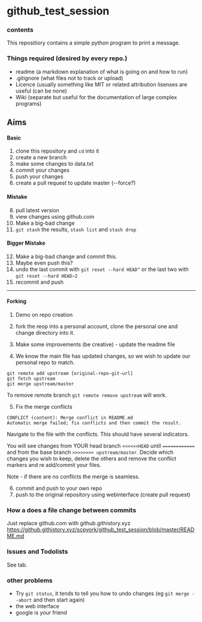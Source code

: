 # github_test_session

### contents

This repositiory contains a simple python program to print a message. 


### Things required (desired by every repo.) 
- readme (a markdown explanation of what is going on and how to run)
- .gitignore (what files not to track or upload)
- Licence (usually something like MIT or related attribution lisenses are useful (can be none)
- Wiki (separate but useful for the documentation of large complex programs)



## Aims 

#### Basic
1. clone this repository and `cd` into it
2. create a new branch
3. make some changes to data.txt
4. commit your changes
5. push your changes 
6. create a pull request to update master (--force?)

#### Mistake
8. pull latest version
9. view changes using github.com
10. Make a big-bad change 
11. `git stash` the results, `stash list` and `stash drop`

#### Bigger Mistake
12. Make a big-bad change and commit this. 
13. Maybe even push this?
14. undo the last commit with `git reset --hard HEAD^` or the last two with `git reset --hard HEAD~2`
15. recommit and push 

----------------------------------------

#### Forking
1. Demo on repo creation
2. fork the reop into a personal account, clone the personal one and change directory into it. 
3. Make some improvements (be creative) - update the readme file

4. We know the main file has updated changes, so we wish to update our personal repo to match. 

```
git remote add upstream [original-repo-git-url]
git fetch upstream
git merge upstream/master
```
To remove remote branch `git remote remove upstream` will work. 


5. Fix the merge conflicts
```Auto-merging README.md
CONFLICT (content): Merge conflict in README.md
Automatic merge failed; fix conflicts and then commit the result.
```
Navigate to the file with the conflicts. This should have several indicators. 

You will see changes from YOUR head branch `<<<<<<HEAD` until `============`
and from the base branch `>>>>>>>> upstream/master`. Decide which changes you wish to keep, delete the others and remove the conflict markers and re add/commit your files. 


Note - if there are no conflicts the merge is seamless. 

6. commit and push to your own repo
7. push to the original repository using webinterface (create pull request)

### How a does a file change between commits 
Just replace github.com with github.githistory.xyz
https://github.githistory.xyz/scpyork/github_test_session/blob/master/README.md



### Issues and Todolists
See tab. 

### other problems 
- Try `git status`, it tends to tell you how to undo changes (eg `git merge --abort`  and then start again)
- the web interface
- google is your friend







